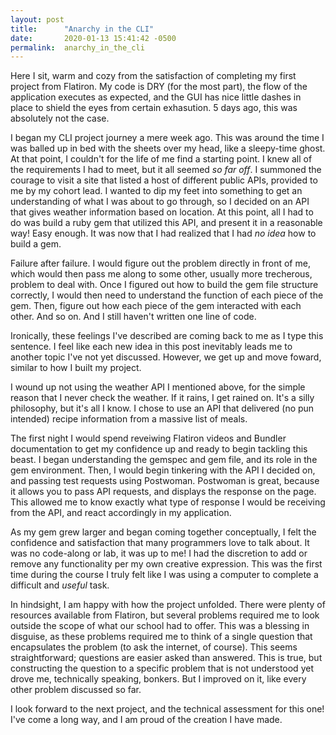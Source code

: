 ```yaml
---
layout: post
title:      "Anarchy in the CLI"
date:       2020-01-13 15:41:42 -0500
permalink:  anarchy_in_the_cli
---
```


Here I sit, warm and cozy from the satisfaction of completing my first project from Flatiron. My code is DRY (for the most part), the flow of the application executes as expected, and the GUI has nice little dashes in place to shield the eyes from certain exhasution. 5 days ago, this was absolutely not the case. 

I began my CLI project journey a mere week ago. This was around the time I was balled up in bed with the sheets over my head, like a sleepy-time ghost. At that point, I couldn't for the life of me find a starting point. I knew all of the requirements I had to meet, but it all seemed *so far off*. I summoned the courage to visit a site that listed a host of different public APIs, provided to me by my cohort lead. I wanted to dip my feet into something to get an understanding of what I was about to go through, so I decided on an API that gives weather information based on location. At this point, all I had to do was build a ruby gem that utilized this API, and present it in a reasonable way! Easy enough. It was now that I had realized that I had *no idea* how to build a gem. 

Failure after failure. I would figure out the problem directly in front of me, which would then pass me along to some other, usually more trecherous, problem to deal with. Once I figured out how to build the gem file structure correctly, I would then need to understand the function of each piece of the gem. Then, figure out how each piece of the gem interacted with each other. And so on. And I still haven't written one line of code.

Ironically, these feelings I've described are coming back to me as I type this sentence. I feel like each new idea in this post inevitably leads me to another topic I've not yet discussed. However, we get up and move foward, similar to how I built my project.

I wound up not using the weather API I mentioned above, for the simple reason that I never check the weather. If it rains, I get rained on. It's a silly philosophy, but it's all I know. I chose to use an API that delivered (no pun intended) recipe information from a massive list of meals. 

The first night I would spend reveiwing Flatiron videos and Bundler documentation to get my confidence up and ready to begin tackling this beast. I began understanding the gemspec and gem file, and its role in the gem environment. Then, I would begin tinkering with the API I decided on, and passing test requests using Postwoman. Postwoman is great, because it allows you to pass API requests, and displays the response on the page. This allowed me to know exactly what type of response I would be receiving from the API, and react accordingly in my application.

As my gem grew larger and began coming together conceptually, I felt the confidence and satisfaction that many programmers love to talk about. It was no code-along or lab, it was up to me! I had the discretion to add or remove any functionality per my own creative expression. This was the first time during the course I truly felt like I was using a computer to complete a difficult and *useful* task.

In hindsight, I am happy with how the project unfolded. There were plenty of resources available from Flatiron, but several problems required me to look outside the scope of what our school had to offer. This was a blessing in disguise, as these problems required me to think of a single question that encapsulates the problem (to ask the internet, of course). This seems straightforward; questions are easier asked than answered. This is true, but constructing the question to a specific problem that is not understood yet drove me, technically speaking, bonkers. But I improved on it, like every other problem discussed so far.

I look forward to the next project, and the technical assessment for this one! I've come a long way, and I am proud of the creation I have made.


